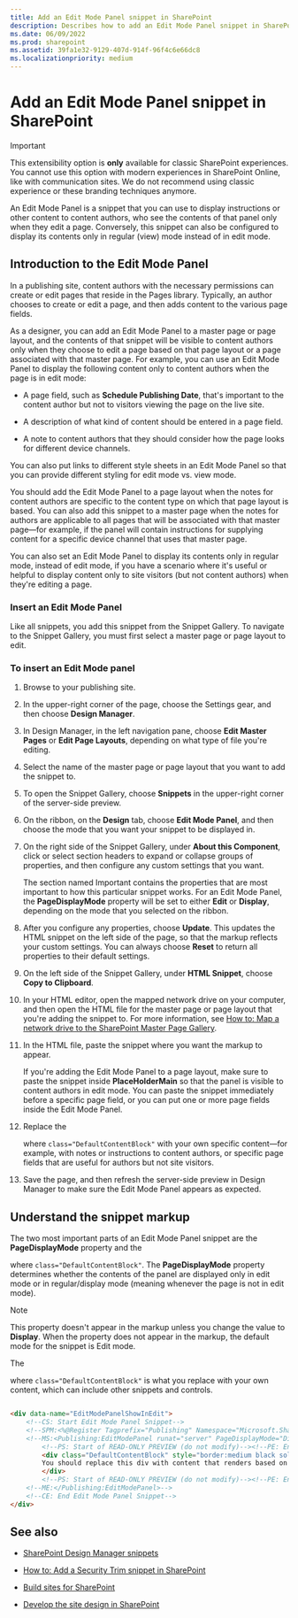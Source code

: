 ```yaml
---
title: Add an Edit Mode Panel snippet in SharePoint
description: Describes how to add an Edit Mode Panel snippet in SharePoint to display instructions or other content to content authors.
ms.date: 06/09/2022
ms.prod: sharepoint
ms.assetid: 39fa1e32-9129-407d-914f-96f4c6e66dc8
ms.localizationpriority: medium
---
```



# Add an Edit Mode Panel snippet in SharePoint

> [!IMPORTANT] 
> This extensibility option is **only** available for classic SharePoint experiences. You cannot use this option with modern experiences in SharePoint Online, like with communication sites. We do not recommend using classic experience or these branding techniques anymore.

An Edit Mode Panel is a snippet that you can use to display instructions or other content to content authors, who see the contents of that panel only when they edit a page. Conversely, this snippet can also be configured to display its contents only in regular (view) mode instead of in edit mode.

## Introduction to the Edit Mode Panel
<a name="Introduction"> </a>

In a publishing site, content authors with the necessary permissions can create or edit pages that reside in the Pages library. Typically, an author chooses to create or edit a page, and then adds content to the various page fields.
  
    
    
As a designer, you can add an Edit Mode Panel to a master page or page layout, and the contents of that snippet will be visible to content authors only when they choose to edit a page based on that page layout or a page associated with that master page. For example, you can use an Edit Mode Panel to display the following content only to content authors when the page is in edit mode:
  
    
    

- A page field, such as **Schedule Publishing Date**, that's important to the content author but not to visitors viewing the page on the live site.
    
  
- A description of what kind of content should be entered in a page field.
    
  
- A note to content authors that they should consider how the page looks for different device channels.
    
  
You can also put links to different style sheets in an Edit Mode Panel so that you can provide different styling for edit mode vs. view mode.
  
    
    
You should add the Edit Mode Panel to a page layout when the notes for content authors are specific to the content type on which that page layout is based. You can also add this snippet to a master page when the notes for authors are applicable to all pages that will be associated with that master page—for example, if the panel will contain instructions for supplying content for a specific device channel that uses that master page.
  
    
    
You can also set an Edit Mode Panel to display its contents only in regular mode, instead of edit mode, if you have a scenario where it's useful or helpful to display content only to site visitors (but not content authors) when they're editing a page.
  
    
    

### Insert an Edit Mode Panel
<a name="InsertSnippet"> </a>

Like all snippets, you add this snippet from the Snippet Gallery. To navigate to the Snippet Gallery, you must first select a master page or page layout to edit.
  
    
    

### To insert an Edit Mode panel


1. Browse to your publishing site.
    
  
2. In the upper-right corner of the page, choose the Settings gear, and then choose **Design Manager**.
    
  
3. In Design Manager, in the left navigation pane, choose **Edit Master Pages** or **Edit Page Layouts**, depending on what type of file you're editing.
    
  
4. Select the name of the master page or page layout that you want to add the snippet to.
    
  
5. To open the Snippet Gallery, choose **Snippets** in the upper-right corner of the server-side preview.
    
  
6. On the ribbon, on the **Design** tab, choose **Edit Mode Panel**, and then choose the mode that you want your snippet to be displayed in.
    
  
7. On the right side of the Snippet Gallery, under **About this Component**, click or select section headers to expand or collapse groups of properties, and then configure any custom settings that you want.
    
    The section named Important contains the properties that are most important to how this particular snippet works. For an Edit Mode Panel, the **PageDisplayMode** property will be set to either **Edit** or **Display**, depending on the mode that you selected on the ribbon.
    
  
8. After you configure any properties, choose **Update**. This updates the HTML snippet on the left side of the page, so that the markup reflects your custom settings. You can always choose **Reset** to return all properties to their default settings.
    
  
9. On the left side of the Snippet Gallery, under **HTML Snippet**, choose **Copy to Clipboard**.
    
  
10. In your HTML editor, open the mapped network drive on your computer, and then open the HTML file for the master page or page layout that you're adding the snippet to. For more information, see  [How to: Map a network drive to the SharePoint Master Page Gallery](how-to-map-a-network-drive-to-the-sharepoint-master-page-gallery.md).
    
  
11. In the HTML file, paste the snippet where you want the markup to appear.
    
    If you're adding the Edit Mode Panel to a page layout, make sure to paste the snippet inside **PlaceHolderMain** so that the panel is visible to content authors in edit mode. You can paste the snippet immediately before a specific page field, or you can put one or more page fields inside the Edit Mode Panel.
    
  
12. Replace the **<div>** where `class="DefaultContentBlock"` with your own specific content—for example, with notes or instructions to content authors, or specific page fields that are useful for authors but not site visitors.
    
  
13. Save the page, and then refresh the server-side preview in Design Manager to make sure the Edit Mode Panel appears as expected.
    
  

## Understand the snippet markup
<a name="UnderstandMarkup"> </a>

The two most important parts of an Edit Mode Panel snippet are the **PageDisplayMode** property and the **<div>** where `class="DefaultContentBlock"`. The **PageDisplayMode** property determines whether the contents of the panel are displayed only in edit mode or in regular/display mode (meaning whenever the page is not in edit mode).
  
> [!NOTE]
> This property doesn't appear in the markup unless you change the value to **Display**. When the property does not appear in the markup, the default mode for the snippet is Edit mode. 
  
    
    

The **<div>** where `class="DefaultContentBlock"` is what you replace with your own content, which can include other snippets and controls.
  
    
    



```HTML

<div data-name="EditModePanelShowInEdit">
    <!--CS: Start Edit Mode Panel Snippet-->
    <!--SPM:<%@Register Tagprefix="Publishing" Namespace="Microsoft.SharePoint.Publishing.WebControls" Assembly="Microsoft.SharePoint.Publishing, Version=15.0.0.0, Culture=neutral, PublicKeyToken=71e9bce111e9429c"%>-->
    <!--MS:<Publishing:EditModePanel runat="server" PageDisplayMode="Display" CssClass="edit-mode-panel">-->
        <!--PS: Start of READ-ONLY PREVIEW (do not modify)--><!--PE: End of READ-ONLY PREVIEW-->
        <div class="DefaultContentBlock" style="border:medium black solid; background:yellow; color:black; margin:20px; padding:10px;">
        You should replace this div with content that renders based on your Edit Mode Panel Properties.
        </div>
        <!--PS: Start of READ-ONLY PREVIEW (do not modify)--><!--PE: End of READ-ONLY PREVIEW-->
    <!--ME:</Publishing:EditModePanel>-->
    <!--CE: End Edit Mode Panel Snippet-->
</div>
```


## See also
<a name="AdditionalResources"> </a>


-  [SharePoint Design Manager snippets](sharepoint-design-manager-snippets.md)
    
  
-  [How to: Add a Security Trim snippet in SharePoint](how-to-add-a-security-trim-snippet-in-sharepoint.md)
    
  
-  [Build sites for SharePoint](build-sites-for-sharepoint.md)
    
  
-  [Develop the site design in SharePoint](develop-the-site-design-in-sharepoint.md)
    
  

